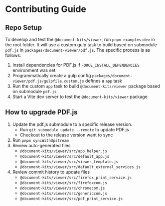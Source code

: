 # Contributing Guide

## Repo Setup

To develop and test the `@document-kits/viewer`, run `pnpm examples:dev` in the root folder. It will use a custom gulp task
to build based on submodule `pdf.js` in `packages/document-viewer/pdf.js`. The specific process is as follows:

1. Install dependencies for PDF.js if `FORCE_INSTALL_DEPENDENCIES` environment was set
2. Programmatically create a gulp config `packages/document-viewer/pdf.js/gulpfile.custom.js` defines a `app` task
3. Run the custom `app` task to build `@document-kits/viewer` package based on submodule `pdf.js`
4. Start a Vite dev server to test the `@document-kits/viewer` package

## How to upgrade PDF.js

1. Update the pdf.js submodule to a specific release version.
   - Run `git submodule update --remote` to update PDF.js
   - Checkout to the release version want to sync
2. Run `pnpm syncWithUpstream`
3. Review auto-generated files
   - `@document-kits/viewer/src/app_helper.js`
   - `@document-kits/viewer/src/default_app.js`
   - `@document-kits/viewer/src/viewer_template.js`
   - `@document-kits/viewer/src/default_external_services.js`
4. Review commit history to update files
   - `@document-kits/viewer/src/firefox_print_service.js`
   - `@document-kits/viewer/src/firefoxcom.js`
   - `@document-kits/viewer/src/chromecom.js`
   - `@document-kits/viewer/src/genericcom.js`
   - `@document-kits/viewer/src/pdf_print_service.js`
